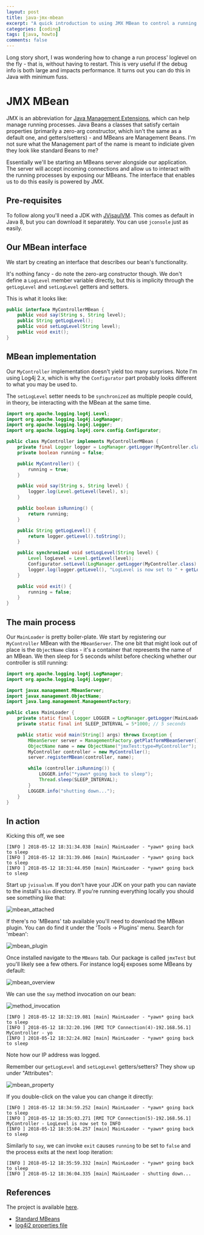 ```yaml
---
layout: post
title: java-jmx-mbean
excerpt: "A quick introduction to using JMX MBean to control a running application"
categories: [coding]
tags: [java, howto]
comments: false
---
```


Long story short, I was wondering how to change a run process' loglevel on the fly - that is, without having to restart. This is very useful if the debug info is both large and impacts performance. It turns out you can do this in Java with minimum fuss.

# JMX MBean

JMX is an abbreviation for [Java Management Extensions](https://en.wikipedia.org/wiki/Java_Management_Extensions), which can help manage running processes. Java Beans a classes that satisfy certain properties (primarily a zero-arg constructor, which isn't the same as a default one, and getters/setters) - and MBeans are Management Beans. I'm not sure what the Management part of the name is meant to indiciate given they look like standard Beans to me?

Essentially we'll be starting an MBeans server alongside our application. The server will accept incoming connections and allow us to interact with the running processes by exposing our MBeans. The interface that enables us to do this easily is powered by JMX.

## Pre-requisites

To follow along you'll need a JDK with [JVisaulVM](https://visualvm.github.io). This comes as default in Java 8, but you can download it separately. You can use `jconsole` just as easily.

## Our MBean interface

We start by creating an interface that describes our bean's functionality.

It's nothing fancy - do note the zero-arg constructor though. We don't define a `LogLevel` member variable directly, but this is implicity through the `getLogLevel` and `setLogLevel` getters and setters.


This is what it looks like:

~~~ java
public interface MyControllerMBean {
    public void say(String s, String level);
    public String getLogLevel();
    public void setLogLevel(String level);
    public void exit();
}
~~~

## MBean implementation

Our `MyController` implementation doesn't yield too many surprises. Note I'm using Log4j 2.x, which is why the `Configurator` part probably looks different to what you may be used to.

The `setLogLevel` setter needs to be `synchronized` as multiple people could, in theory, be interacting with the MBean at the same time.

~~~ java
import org.apache.logging.log4j.Level;
import org.apache.logging.log4j.LogManager;
import org.apache.logging.log4j.Logger;
import org.apache.logging.log4j.core.config.Configurator;

public class MyController implements MyControllerMBean {
    private final Logger logger = LogManager.getLogger(MyController.class);
    private boolean running = false;

    public MyController() {
        running = true;
    }

    public void say(String s, String level) {
        logger.log(Level.getLevel(level), s);
    }

    public boolean isRunning() {
        return running;
    }

    public String getLogLevel() {
        return logger.getLevel().toString();
    }

    public synchronized void setLogLevel(String level) {
        Level logLevel = Level.getLevel(level);
        Configurator.setLevel(LogManager.getLogger(MyController.class).getName(), logLevel);
        logger.log(logger.getLevel(), "LogLevel is now set to " + getLogLevel().toString());
    }

    public void exit() {
        running = false;
    }
}
~~~

## The main process

Our `MainLoader` is pretty boiler-plate. We start by registering our `MyController` MBean with the `MBeanServer`. The one bit that might look out of place is the `ObjectName` class - it's a container that represents the name of an MBean. We then sleep for 5 seconds whilst before checking whether our controller is still running:

~~~ java
import org.apache.logging.log4j.LogManager;
import org.apache.logging.log4j.Logger;

import javax.management.MBeanServer;
import javax.management.ObjectName;
import java.lang.management.ManagementFactory;

public class MainLoader {
    private static final Logger LOGGER = LogManager.getLogger(MainLoader.class);
    private static final int SLEEP_INTERVAL = 5*1000; // 5 seconds

    public static void main(String[] args) throws Exception {
        MBeanServer server = ManagementFactory.getPlatformMBeanServer();
        ObjectName name = new ObjectName("jmxTest:type=MyController");
        MyController controller = new MyController();
        server.registerMBean(controller, name);

        while (controller.isRunning()) {
            LOGGER.info("*yawn* going back to sleep");
            Thread.sleep(SLEEP_INTERVAL);
        }
        LOGGER.info("shutting down...");
    }
}
~~~

## In action

Kicking this off, we see

~~~ shell
[INFO ] 2018-05-12 18:31:34.038 [main] MainLoader - *yawn* going back to sleep
[INFO ] 2018-05-12 18:31:39.046 [main] MainLoader - *yawn* going back to sleep
[INFO ] 2018-05-12 18:31:44.050 [main] MainLoader - *yawn* going back to sleep
~~~

Start up `jvisualvm`. If you don't have your JDK on your path you can naviate to the install's `bin` directory. If you're running everything locally you should see something like that:

![mbean_attached](../../img/jmx_mbean/jvisualvm_mbean_attached.png)

If there's no 'MBeans' tab available you'll need to download the MBean plugin. You can do find it under the 'Tools -> Plugins' menu. Search for 'mbean':

![mbean_plugin](../../img/jmx_mbean/jvisualvm_mbean_plugin.png)

Once installed navigate to the `MBeans` tab. Our package is called `jmxTest` but you'll likely see a few others. For instance log4j exposes some MBeans by default:

![mbean_overview](../../img/jmx_mbean/jvisualvm_mbean_overview.png)


We can use the `say` method invocation on our bean:

![method_invocation](../../img/jmx_mbean/jvisualvm_method_invocation.png)

~~~ shell
[INFO ] 2018-05-12 18:32:19.081 [main] MainLoader - *yawn* going back to sleep
[INFO ] 2018-05-12 18:32:20.196 [RMI TCP Connection(4)-192.168.56.1] MyController - yo
[INFO ] 2018-05-12 18:32:24.082 [main] MainLoader - *yawn* going back to sleep
~~~

Note how our IP address was logged.

Remember our `getLogLevel` and `setLogLevel` getters/setters? They show up under "Attributes":

![mbean_property](../../img/jmx_mbean/jvisualvm_mbean_property.png)

If you double-click on the value you can change it directly:

~~~ shell
[INFO ] 2018-05-12 18:34:59.252 [main] MainLoader - *yawn* going back to sleep
[INFO ] 2018-05-12 18:35:03.271 [RMI TCP Connection(5)-192.168.56.1] MyController - LogLevel is now set to INFO
[INFO ] 2018-05-12 18:35:04.257 [main] MainLoader - *yawn* going back to sleep
~~~

Similarly to `say`, we can invoke `exit` causes `running` to be set to `false` and the process exits at the next loop iteration:

~~~ shell
[INFO ] 2018-05-12 18:35:59.332 [main] MainLoader - *yawn* going back to sleep
[INFO ] 2018-05-12 18:36:04.335 [main] MainLoader - shutting down...
~~~

## References

The project is available [here](https://github.com/axiomiety/crashburn/tree/master/jmxBean).

* [Standard MBeans](https://docs.oracle.com/javase/tutorial/jmx/mbeans/standard.html)
* [log4j2 properties file](https://dzone.com/articles/log4j-2-configuration-using-properties-file)
